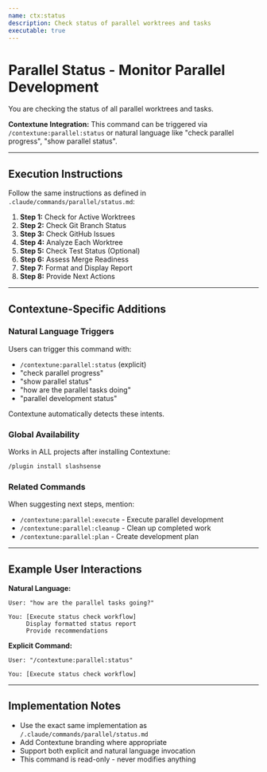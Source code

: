 ```yaml
---
name: ctx:status
description: Check status of parallel worktrees and tasks
executable: true
---
```


# Parallel Status - Monitor Parallel Development

You are checking the status of all parallel worktrees and tasks.

**Contextune Integration:** This command can be triggered via `/contextune:parallel:status` or natural language like "check parallel progress", "show parallel status".

---

## Execution Instructions

Follow the same instructions as defined in `.claude/commands/parallel/status.md`:

1. **Step 1:** Check for Active Worktrees
2. **Step 2:** Check Git Branch Status
3. **Step 3:** Check GitHub Issues
4. **Step 4:** Analyze Each Worktree
5. **Step 5:** Check Test Status (Optional)
6. **Step 6:** Assess Merge Readiness
7. **Step 7:** Format and Display Report
8. **Step 8:** Provide Next Actions

---

## Contextune-Specific Additions

### Natural Language Triggers

Users can trigger this command with:
- `/contextune:parallel:status` (explicit)
- "check parallel progress"
- "show parallel status"
- "how are the parallel tasks doing"
- "parallel development status"

Contextune automatically detects these intents.

### Global Availability

Works in ALL projects after installing Contextune:

```bash
/plugin install slashsense
```

### Related Commands

When suggesting next steps, mention:
- `/contextune:parallel:execute` - Execute parallel development
- `/contextune:parallel:cleanup` - Clean up completed work
- `/contextune:parallel:plan` - Create development plan

---

## Example User Interactions

**Natural Language:**
```
User: "how are the parallel tasks going?"

You: [Execute status check workflow]
     Display formatted status report
     Provide recommendations
```

**Explicit Command:**
```
User: "/contextune:parallel:status"

You: [Execute status check workflow]
```

---

## Implementation Notes

- Use the exact same implementation as `/.claude/commands/parallel/status.md`
- Add Contextune branding where appropriate
- Support both explicit and natural language invocation
- This command is read-only - never modifies anything
